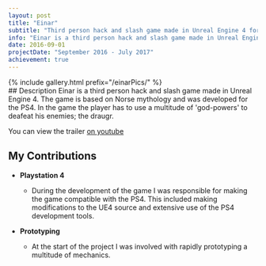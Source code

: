 ```yaml
---
layout: post
title: "Einar"
subtitle: "Third person hack and slash game made in Unreal Engine 4 for PS4."
info: "Einar is a third person hack and slash game made in Unreal Engine 4. The game is based on Norse mythology and was developed for the PS4 by a team of more than 30 students. In the game the player has to use a multitude of 'god-powers' to deafeat his enemies; the draugr."
date: 2016-09-01
projectDate: "September 2016 - July 2017"
achievement: true
---
```

<div class="galleryOverlay">
  {% include gallery.html prefix="/einarPics/" %}
  <a href="http://store.steampowered.com/app/674400/Einar/" class="steamOverlayButton"></a>
</div>
## Description
Einar is a third person hack and slash game made in Unreal Engine 4. The game is based on Norse mythology and was developed for the PS4. In the game the player has to use a multitude of 'god-powers' to deafeat his enemies; the draugr.

You can view the trailer [on youtube](https://www.youtube.com/watch?v=cAe5JFwOv6A)


## My Contributions
* __Playstation 4__
  * During the development of the game I was responsible for making the game compatible with the PS4. This included making modifications to the UE4 source and extensive use of the PS4 development tools.
  
* __Prototyping__
  * At the start of the project I was involved with rapidly prototyping a multitude of mechanics.
